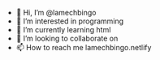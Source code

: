 - 👋 Hi, I’m @lamechbingo
- 👀 I’m interested in programming 
- 🌱 I’m currently learning html
- 💞️ I’m looking to collaborate on 
- 📫 How to reach me lamechbingo.netlify

<!---
lamechbingo/lamechbingo is a ✨ special ✨ repository because its `README.md` (this file) appears on your GitHub profile.
You can click the Preview link to take a look at your changes.
--->
